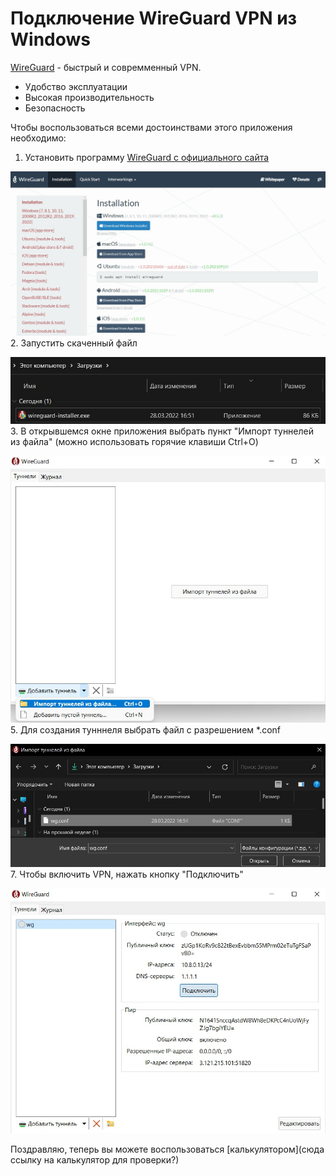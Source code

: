 # Подключение WireGuard VPN из Windows

[WireGuard](https://www.wireguard.com)  - быстрый и совремменный VPN. 
* Удобство эксплуатации
* Высокая производительность
* Безопасность

Чтобы воспользоваться всеми достоинствами этого приложения необходимо:
1. Установить программу [WireGuard с официального сайта](https://www.wireguard.com/install/)

![1](img/1_inst.jpg)
2. Запустить скаченный файл

![2](img/2_inst.jpg)
3. В открывшемся окне приложения выбрать пункт "Импорт туннелей из файла" (можно использовать горячие клавиши Ctrl+O)

![3](img/3_inst.jpg)
5. Для создания тунннеля выбрать файл с разрешением *.conf

![4](img/4_inst.jpg)
7. Чтобы включить VPN, нажать кнопку "Подключить"

![5](img/5_inst.jpg)

Поздравляю, теперь вы можете воспользоваться [калькулятором](сюда ссылку на калькулятор для проверки?)

